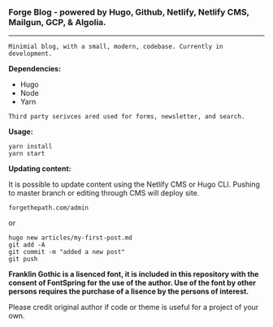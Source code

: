 ### **Forge Blog** - powered by Hugo, Github, Netlify, Netlify CMS, Mailgun, GCP, & Algolia.

---

```
Minimial blog, with a small, modern, codebase. Currently in development.
```

**Dependencies:**

- Hugo
- Node
- Yarn

```
Third party serivces ared used for forms, newsletter, and search.
```

**Usage:**
```
yarn install
yarn start
```

**Updating content:** 

It is possible to update content using the Netlify CMS or Hugo CLI. Pushing to master branch or editing through CMS will deploy site.

```
forgethepath.com/admin
```

or

```
hugo new articles/my-first-post.md
git add -A
git commit -m "added a new post"
git push
```

**Franklin Gothic is a lisenced font, it is included in this repository with the consent of FontSpring for the use of the author.
Use of the font by other persons requires the purchase of a lisence by the persons of interest.**

Please credit original author if code or theme is useful for a project of your own.